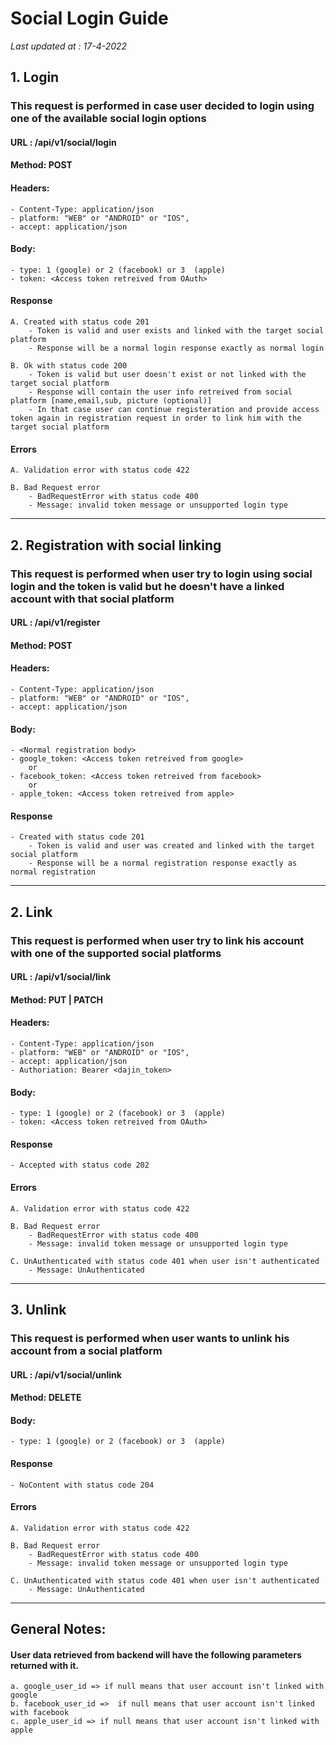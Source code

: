 # Social Login Guide
*Last updated at : 17-4-2022*

## 1. Login
### This request is performed in case user decided to login using one of the available social login options

#### URL :  /api/v1/social/login
#### Method: POST
#### Headers: 
    - Content-Type: application/json
    - platform: "WEB" or "ANDROID" or "IOS",
    - accept: application/json
#### Body:
    - type: 1 (google) or 2 (facebook) or 3  (apple)
    - token: <Access token retreived from OAuth>

#### Response
    A. Created with status code 201 
        - Token is valid and user exists and linked with the target social platform
        - Response will be a normal login response exactly as normal login

    B. Ok with status code 200
        - Token is valid but user doesn't exist or not linked with the target social platform
        - Response will contain the user info retreived from social platform [name,email,sub, picture (optional)]
        - In that case user can continue registeration and provide access token again in registration request in order to link him with the target social platform


#### Errors 
    A. Validation error with status code 422

    B. Bad Request error
        - BadRequestError with status code 400 
        - Message: invalid token message or unsupported login type
---
## 2. Registration with social linking
### This request is performed when user try to login using social login and the token is valid but he doesn't have a linked account with that social platform
#### URL :  /api/v1/register
#### Method: POST
#### Headers: 
    - Content-Type: application/json
    - platform: "WEB" or "ANDROID" or "IOS",
    - accept: application/json    
#### Body:
    - <Normal registration body>
    - google_token: <Access token retreived from google> 
        or
    - facebook_token: <Access token retreived from facebook>
        or
    - apple_token: <Access token retreived from apple>

#### Response
    - Created with status code 201 
        - Token is valid and user was created and linked with the target social platform
        - Response will be a normal registration response exactly as normal registration

---
## 2. Link
### This request is performed when user try to link his account with one of the supported social platforms
#### URL :  /api/v1/social/link
#### Method: PUT | PATCH
#### Headers: 
    - Content-Type: application/json
    - platform: "WEB" or "ANDROID" or "IOS",
    - accept: application/json
    - Authoriation: Bearer <dajin_token>  

#### Body:
    - type: 1 (google) or 2 (facebook) or 3  (apple)
    - token: <Access token retreived from OAuth>

#### Response
    - Accepted with status code 202

#### Errors 
    A. Validation error with status code 422

    B. Bad Request error
        - BadRequestError with status code 400 
        - Message: invalid token message or unsupported login type

    C. UnAuthenticated with status code 401 when user isn't authenticated
        - Message: UnAuthenticated
---
## 3. Unlink
### This request is performed when user wants to unlink his account from a social platform
#### URL :  /api/v1/social/unlink
#### Method: DELETE

#### Body:
    - type: 1 (google) or 2 (facebook) or 3  (apple)

#### Response
    - NoContent with status code 204

#### Errors 
    A. Validation error with status code 422

    B. Bad Request error
        - BadRequestError with status code 400 
        - Message: invalid token message or unsupported login type

    C. UnAuthenticated with status code 401 when user isn't authenticated
        - Message: UnAuthenticated

---
## General Notes:
#### User data retrieved from backend will have the following parameters returned with it.

    a. google_user_id => if null means that user account isn't linked with google
    b. facebook_user_id =>  if null means that user account isn't linked with facebook
    c. apple_user_id => if null means that user account isn't linked with apple
